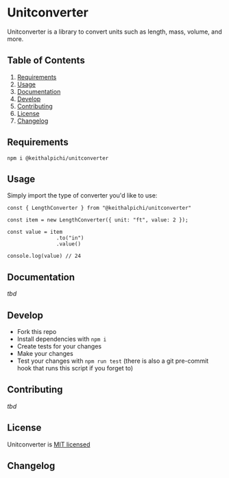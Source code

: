 # Unitconverter

Unitconverter is a library to convert units such as length, mass, volume, and more.

## Table of Contents

1. [Requirements](#requirements)
1. [Usage](#usage)
1. [Documentation](#documentation)
1. [Develop](#develop)
1. [Contributing](#contributing)
1. [License](#license)
1. [Changelog](#changelog)

## Requirements

`npm i @keithalpichi/unitconverter`

## Usage
Simply import the type of converter you'd like to use:
```
const { LengthConverter } from "@keithalpichi/unitconverter"

const item = new LengthConverter({ unit: "ft", value: 2 });

const value = item
                .to("in")
                .value()

console.log(value) // 24
```

## Documentation

*tbd*

## Develop

* Fork this repo
* Install dependencies with `npm i`
* Create tests for your changes
* Make your changes
* Test your changes with `npm run test` (there is also  a git pre-commit hook that runs this script if you forget to)

## Contributing

*tbd*

## License

Unitconverter is [MIT licensed](./LICENSE)

## Changelog